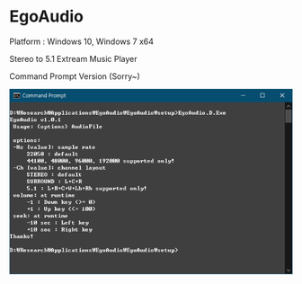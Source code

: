 # EgoAudio

Platform : Windows 10, Windows 7 x64

Stereo to 5.1 Extream Music Player

Command Prompt Version (Sorry~)

![EgoAudio](/Image/EgoAudio.png)
